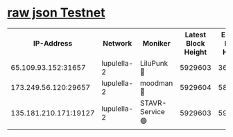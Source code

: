 [raw json Testnet](https://rpc-check.jaclalt.stavr.tech/jaclalt/rpc-jaclalt-result.json)
=

<table><tr><th>IP-Address</th><th>Network</th><th>Moniker</th><th>Latest Block Height</th><th>Earliest Block Height</th><th>Catching Up</th><th>Tx Index</th><th>Voting Power</th><th>Scan Time</th></tr><tr><td>65.109.93.152:31657</td><td>lupulella-2</td><td>LiluPunk 🔴</td><td>5929603</td><td>3688866</td><td>False</td><td>on</td><td>685133</td><td>2023-12-28T08:08:34.219867268UTC</td></tr><tr><td>173.249.56.120:29657</td><td>lupulella-2</td><td>moodman 🔴</td><td>5929604</td><td>5829604</td><td>False</td><td>off</td><td>769094</td><td>2023-12-28T08:08:40.760602721UTC</td></tr><tr><td>135.181.210.171:19127</td><td>lupulella-2</td><td>STAVR-Service 🟢</td><td>5929603</td><td>5928601</td><td>False</td><td>on</td><td>0</td><td>2023-12-28T08:08:33.850545160UTC</td></tr></table>
